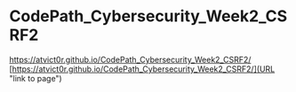 # CodePath_Cybersecurity_Week2_CSRF2
https://atvict0r.github.io/CodePath_Cybersecurity_Week2_CSRF2/
[https://atvict0r.github.io/CodePath_Cybersecurity_Week2_CSRF2/](URL "link to page")
